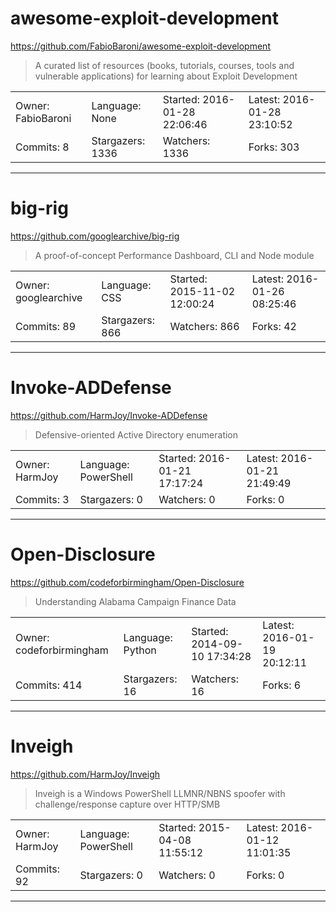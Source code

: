 # awesome-exploit-development

https://github.com/FabioBaroni/awesome-exploit-development
<blockquote>
A curated list of resources (books, tutorials, courses, tools and vulnerable applications) for learning about Exploit Development
</blockquote>

<table>
<tr><td>Owner: FabioBaroni</td>
    <td>Language: None</td>
    <td>Started: 2016-01-28 22:06:46</td>
    <td>Latest: 2016-01-28 23:10:52</td></tr>
<tr><td>Commits: 8</td>
    <td>Stargazers: 1336</td>
    <td>Watchers: 1336</td>
    <td>Forks: 303</td></tr>
</table>

---

# big-rig

https://github.com/googlearchive/big-rig
<blockquote>
A proof-of-concept Performance Dashboard, CLI and Node module
</blockquote>

<table>
<tr><td>Owner: googlearchive</td>
    <td>Language: CSS</td>
    <td>Started: 2015-11-02 12:00:24</td>
    <td>Latest: 2016-01-26 08:25:46</td></tr>
<tr><td>Commits: 89</td>
    <td>Stargazers: 866</td>
    <td>Watchers: 866</td>
    <td>Forks: 42</td></tr>
</table>

---

# Invoke-ADDefense

https://github.com/HarmJoy/Invoke-ADDefense
<blockquote>
Defensive-oriented Active Directory enumeration
</blockquote>

<table>
<tr><td>Owner: HarmJoy</td>
    <td>Language: PowerShell</td>
    <td>Started: 2016-01-21 17:17:24</td>
    <td>Latest: 2016-01-21 21:49:49</td></tr>
<tr><td>Commits: 3</td>
    <td>Stargazers: 0</td>
    <td>Watchers: 0</td>
    <td>Forks: 0</td></tr>
</table>

---

# Open-Disclosure

https://github.com/codeforbirmingham/Open-Disclosure
<blockquote>
Understanding Alabama Campaign Finance Data
</blockquote>

<table>
<tr><td>Owner: codeforbirmingham</td>
    <td>Language: Python</td>
    <td>Started: 2014-09-10 17:34:28</td>
    <td>Latest: 2016-01-19 20:12:11</td></tr>
<tr><td>Commits: 414</td>
    <td>Stargazers: 16</td>
    <td>Watchers: 16</td>
    <td>Forks: 6</td></tr>
</table>

---

# Inveigh

https://github.com/HarmJoy/Inveigh
<blockquote>
Inveigh is a Windows PowerShell LLMNR/NBNS spoofer with challenge/response capture over HTTP/SMB
</blockquote>

<table>
<tr><td>Owner: HarmJoy</td>
    <td>Language: PowerShell</td>
    <td>Started: 2015-04-08 11:55:12</td>
    <td>Latest: 2016-01-12 11:01:35</td></tr>
<tr><td>Commits: 92</td>
    <td>Stargazers: 0</td>
    <td>Watchers: 0</td>
    <td>Forks: 0</td></tr>
</table>

---

